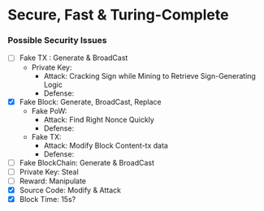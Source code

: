 # Secure, Fast & Turing-Complete
### Possible Security Issues
   * [ ] Fake TX : Generate & BroadCast
      * Private Key: 
        - Attack: Cracking Sign while Mining to Retrieve Sign-Generating Logic
        - Defense: 
   * [x] Fake Block: Generate, BroadCast, Replace
      * Fake PoW: 
        - Attack: Find Right Nonce Quickly
        - Defense: 
      * Fake TX: 
        - Attack: Modify Block Content-tx data
        - Defense: 
   * [ ] Fake BlockChain: Generate & BroadCast
   * [ ] Private Key: Steal
   * [ ] Reward: Manipulate
   * [x] Source Code: Modify & Attack
   * [x] Block Time: 15s?
### 
